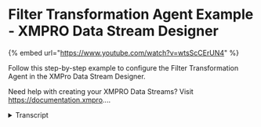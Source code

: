 # Filter Transformation Agent Example - XMPRO Data Stream Designer
{% embed url="https://www.youtube.com/watch?v=wtsScCErUN4" %}



Follow this step-by-step example to configure the Filter Transformation Agent in the XMPro Data Stream Designer.

Need help with creating your XMPRO Data Streams? Visit https://documentation.xmpro....
<details>
<summary>Transcript</summary>Follow this step-by-step example to configure the Filter Transformation Agent in the XMPro Data Stream Designer.

Need help with creating your XMPRO Data Streams? Visit https://documentation.xmpro....
this example demonstrates how to use the

filter agent to split pump data with

normal temperatures from high

temperatures

defined hair is 155 degrees or more

first drag the agent onto the canvas

link the input endpoint to the pump data

false to the normal printer

and output to the high printer

save the changes

and click on the agent to configure it

we'll keep the and grouping

click to add a condition select water

temperature

is greater than operator

and type 155 for the value

click a to use a dynamic value

apply the changes

save the data stream

publish it

and let's look at the live data view

events where the filter is true appear

on the high printer and those that are

false on the normal printer

you can download the file below to try

it out yourself and for more information

about this agent's properties head to

the configuration page

thank you
</details>